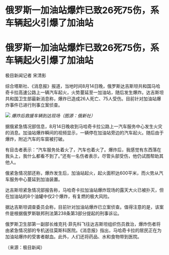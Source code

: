 # 俄罗斯一加油站爆炸已致26死75伤，系车辆起火引爆了加油站

# 俄罗斯一加油站爆炸已致26死75伤，系车辆起火引爆了加油站

极目新闻记者 宋清影

综合塔斯社、《消息报》报道，当地时间8月14日晚，俄罗斯达吉斯坦共和国马哈奇卡拉高速公路上一辆汽车起火，火势蔓延至一加油站，随后发生爆炸。达吉斯坦共和国卫生部最新消息称，爆炸已造成26人死亡、75人受伤。目前针对加油站爆炸事件已进行刑事立案侦查。

![](https://inews.gtimg.com/om_bt/Ocz8kUOMhvtTs0HprtSIxTHDVZjyenSmZUfc5HMVoi-0cAA/1000)
_爆炸后救援车辆到达现场（图源：俄新社）_

据俄紧急情况部信息，8月14日晚收到马哈奇卡拉公路上一汽车服务中心发生火灾的消息。加油站爆炸瞬间的视频显示，一辆停在加油站旁边的汽车起火。随后由于爆炸，附近汽车的车窗被打破。

有目击者表示：“汽车服务处着火了，汽车也着火了。爆炸后，我感觉有东西落在我头上，我什么都看不到了。”还有一名伤者表示，尽管头部受伤，他仍试图帮助其他人。

俄紧急情况部还称，爆炸发生后，加油站起火，起火面积达600平米，而火势从汽车服务中心蔓延到加油装置。

达吉斯坦紧急情况部报告称，马哈奇卡拉加油站爆炸现场的露天大火已被扑灭，但在加油站的8个油罐中仅2个爆炸，有复燃的极大风险。

据达吉斯坦调查委员会称，目前针对加油站爆炸已立案侦查。值得注意的是，该案件是根据俄罗斯联邦刑法第238条第3部分提起的刑事诉讼。

俄罗斯卫生部第一副部长维克托·菲先科飞往达吉斯坦组织伤员救治，爆炸伤者将由紧急情况部的专机送往莫斯科医院。《消息报》指出，马哈奇卡拉的居民正在为加油站爆炸的受害者献血。此外，人们还将药品、水和食物带到医院。

（来源：极目新闻）

